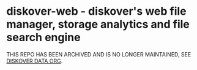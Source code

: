 # diskover-web - diskover's web file manager, storage analytics and file search engine
THIS REPO HAS BEEN ARCHIVED AND IS NO LONGER MAINTAINED, SEE [DISKOVER DATA ORG](https://github.com/diskoverdata/).
